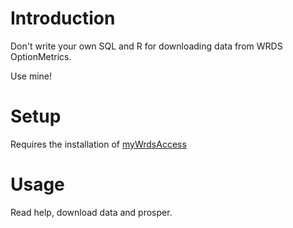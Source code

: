# Introduction

Don't write your own SQL and R for downloading data from WRDS OptionMetrics.

Use mine!

# Setup

Requires the installation of [myWrdsAccess](https://github.com/piotrek-orlowski/myWrdsAccess)

# Usage

Read help, download data and prosper.
